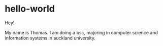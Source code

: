 # hello-world

Hey!

My name is Thomas. I am doing a bsc, majoring in computer science and information systems in auckland university.
